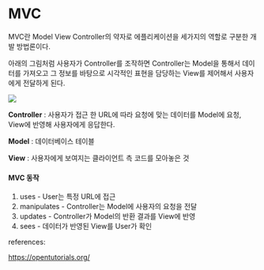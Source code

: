 # MVC

MVC란 Model View Controller의 약자로 에플리케이션을 세가지의 역할로 구분한 개발 방법론이다. 

아래의 그림처럼 사용자가 Controller를 조작하면 Controller는 Model을 통해서 데이터를 가져오고 그 정보를 바탕으로 시각적인 표현을 담당하는 View를 제어해서 사용자에게 전달하게 된다. 

![](https://s3.ap-northeast-2.amazonaws.com/opentutorials-user-file/module/327/1262.png)

**Controller** : 사용자가 접근 한 URL에 따라 요청에 맞는 데이터를 Model에 요청, View에 반영해 사용자에게 응답한다.

**Model** : 데이터베이스 테이블

**View** : 사용자에게 보여지는 클라이언트 측 코드를 모아놓은 것

#### MVC 동작

1. uses - User는 특정 URL에 접근
2. manipulates - Controller는 Model에 사용자의 요청을 전달
3. updates - Controller가 Model의 반환 결과를 View에 반영
4. sees - 데이터가 반영된 View를 User가 확인



references:

https://opentutorials.org/